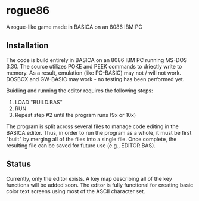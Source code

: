 # rogue86
A rogue-like game made in BASICA on an 8086 IBM PC

## Installation

The code is build entirely in BASICA on an 8086 IBM PC running MS-DOS 3.30.  The source utilizes POKE and PEEK commands to driectly write to memory.  As a result, emulation (like PC-BASIC) may not / will not work.  DOSBOX and GW-BASIC may work - no testing has been performed yet.

Buidling and running the editor requires the following steps:

1.  LOAD "BUILD.BAS"
2.  RUN
3.  Repeat step #2 until the program runs (9x or 10x)

The program is split across several files to manage code editing in the BASICA editor.  Thus, in order to run the program as a whole, it must be first "built" by merging all of the files into a single file.  Once complete, the resulting file can be saved for future use (e.g., EDITOR.BAS).

## Status

Currently, only the editor exists.  A key map describing all of the key functions will be added soon.  The editor is fully functional for creating basic color text screens using most of the ASCII character set.

